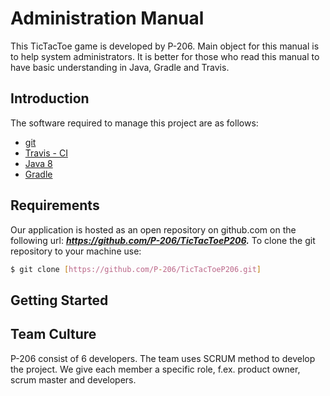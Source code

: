# Administration Manual
This TicTacToe game is developed by P-206. Main object for this manual is to help system administrators. It is better for those who read this manual to have basic understanding in Java, Gradle and Travis.

## Introduction
The software required to manage this project are as follows:
* [git](https://git-scm.com/book/en/v2/Getting-Started-Installing-Git)
* [Travis - CI](https://github.com/travis-ci/travis.rb)
* [Java 8](http://www.oracle.com/technetwork/java/javase/downloads/jdk8-downloads-2133151.html)
* [Gradle](https://docs.gradle.org/current/userguide/installation.html)

## Requirements
Our application is hosted as an open repository on github.com on the following url: ***https://github.com/P-206/TicTacToeP206.***
To clone the git repository to your machine use:
```sh
$ git clone [https://github.com/P-206/TicTacToeP206.git] 
```

## Getting Started

## Team Culture
P-206 consist of 6 developers. The team uses SCRUM method to develop the project. We give each member a specific role, f.ex. product owner, scrum master and developers.
